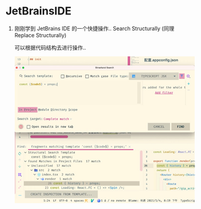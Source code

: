 # JetBrainsIDE

1. 刚刚学到 JetBrains IDE 的一个快捷操作.. Search Structurally \(同理 Replace Structurally\)

   可以根据代码结构去进行操作..

   ![image-20210107192751130](../../.gitbook/assets/image-20210107192751130.png)

